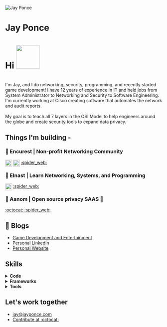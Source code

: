 ![Jay Ponce](https://github.com/jay-ponce/jay-ponce/blob/1c94f9df67ee95c308f6526cd897192a179f815a/banner.gif)

# Jay Ponce
# Hi <img src="https://media.giphy.com/media/tP0T8nA2sRlqKvYjg6/giphy.gif" width="75px">
<br>
I'm Jay, and I do networking, security, programming, and recently started game development! I have 12 years of experience in IT and held jobs from System Administrator to Networking and Security to Software Engineering. I'm currently working at Cisco creating software that automates the network and audit reports.
<br><br>
My goal is to teach all 7 layers in the OSI Model to help engineers around the globe and create security tools to expand data privacy.

## Things I'm building -

### :office: Encurest | Non-profit Networking Community

<a href="https://www.encurest.com">
        :spider_web:
</a>
<a href="https://www.twitter.com/encurest">
  <img align="left" alt="Encurest | Twitter" width="22px" src="https://raw.githubusercontent.com/peterthehan/peterthehan/master/assets/twitter.svg" />
</a>
<a href="https://www.linkedin.com/company/encurest">
  <img align="left" alt="Abhishek's LinkedIN" width="22px" src="https://raw.githubusercontent.com/peterthehan/peterthehan/master/assets/linkedin.svg" />
</a>

### :school: Elnast | Learn Networking, Systems, and Programming

<a href="https://www.elnast.com">
        :spider_web:
</a>
<a href="https://www.twitter.com/elnastech">
  <img align="left" alt="Encurest | Twitter" width="22px" src="https://raw.githubusercontent.com/peterthehan/peterthehan/master/assets/twitter.svg" />
</a>


### :ninja: Aanom | Open source privacy SAAS :ninja:
<a href="https://github.com/aanominc">
  :octocat: 
</a>

<a href="https://www.aanom.org">
        :spider_web:
</a>

## 📝 Blogs
- [Game Development and Entertainment](https://www.inob.io)
- [Personal LinkedIn](https://www.linkedin.com/in/jayponce)
- [Personal Website](https://www.jayponce.com)

## Skills
<details>	
  <summary><b>Code </b></summary>

  <br />
  <p>
   <img src="https://img.icons8.com/plasticine/40/ffffff/bash.png"/>
   <img src="https://img.icons8.com/material-outlined/40/ffffff/c-plus-plus.png"/>
   <img src="https://img.icons8.com/ios-filled/40/ffffff/c-sharp-logo.png"/>
   <img src="https://img.icons8.com/ios/40/ffffff/java-coffee-cup-logo--v1.png"/>
   <img src="https://img.icons8.com/ios-filled/40/ffffff/javascript.png"/>
   <img src="https://img.icons8.com/ios-glyphs/40/ffffff/php.png"/>
   <img src="https://img.icons8.com/ios-glyphs/40/ffffff/python.png"/>
   <img src="https://img.icons8.com/material-outlined/40/ffffff/css.png"/>
   <img src="https://img.icons8.com/ios-glyphs/40/ffffff/html.png"/>
  </p>
</details>


<details>	
  <summary><b>Frameworks </b></summary>

  <br />
  <p>
    <img src="https://img.icons8.com/ios/50/ffffff/django.png"/>
    <img src="https://img.icons8.com/ios/50/ffffff/flask.png"/>
    <img src="https://img.icons8.com/color/50/000000/bootstrap.png"/>
    <img src="https://img.icons8.com/fluency/50/000000/laravel.png"/>
  </p>
</details>

<details>	
  <summary><b>Tools </b></summary>

  <br />
  <p>
     <img src="https://img.icons8.com/ios/50/ffffff/git.png"/>
     <img src="https://img.icons8.com/fluency/50/ffffff/visual-studio.png"/>
     <img src="https://img.icons8.com/color/50/000000/ubuntu--v1.png"/>
     <img src="https://img.icons8.com/material-outlined/50/ffffff/arch-linux.png"/>
     <img src="https://img.icons8.com/dotty/50/ffffff/macbook.png"/>
     <img src="https://img.icons8.com/fluency/50/000000/windows-10.png"/>
     <img src="https://img.icons8.com/color/48/000000/jira.png"/>
  </p>
</details>

## Let's work together

- jay@jayponce.com
- <a href="https://github.com/aanominc">Contribute at :octocat: </a>

